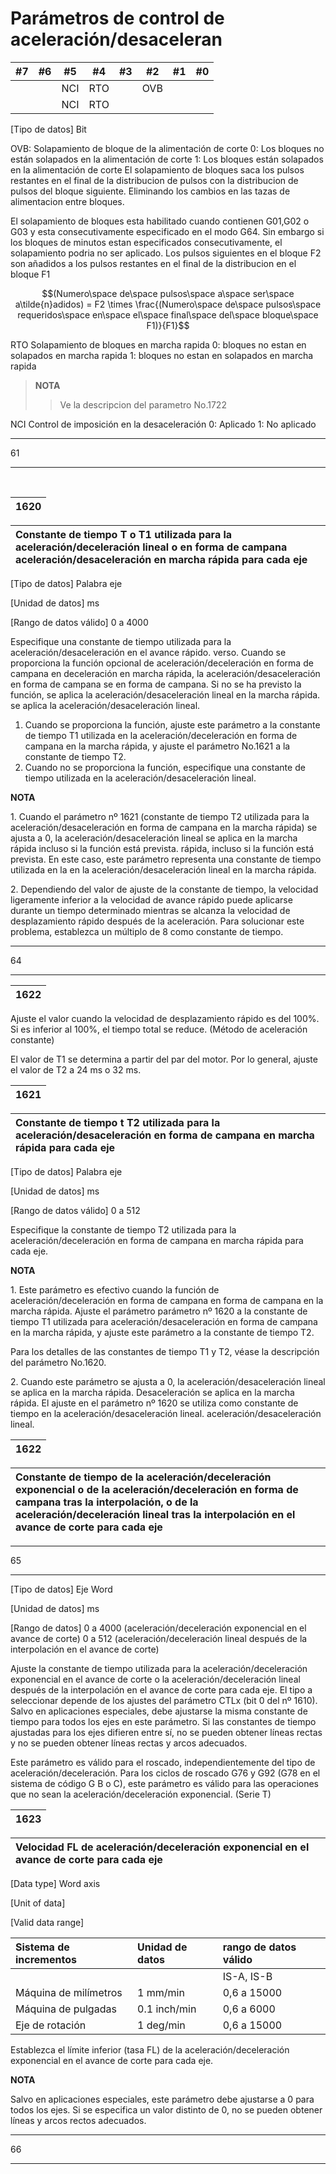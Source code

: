 # Parámetros de control de aceleración/desaceleran
| #7   | #6   | #5   | #4   | #3   | #2   | #1   | #0   |
| ---- | ---- | ---- | ---- | ---- | ---- | ---- | ---- |
|      |      | NCI  | RTO  |      | OVB  |      |      |
|      |      | NCI  | RTO  |      |      |      |      |

[Tipo de datos] Bit

 OVB:  Solapamiento de bloque de la alimentación de corte
   0: Los bloques no están solapados en la alimentación de corte
   1: Los bloques están solapados en la alimentación de corte
   El solapamiento de bloques saca los pulsos restantes en el final de la distribucion de pulsos con la distribucion de pulsos del bloque siguiente.
   Eliminando los cambios en las tazas de alimentacion entre bloques.

   El solapamiento de bloques esta habilitado cuando contienen G01,G02 o G03 y esta consecutivamente especificado en el modo G64. Sin embargo si los bloques de minutos estan especificados consecutivamente, el solapamiento podria no ser aplicado.
   Los pulsos siguientes en el bloque F2 son añadidos a los pulsos restantes en el final de la distribucion en el bloque F1
> 
$$(Numero\space de\space pulsos\space a\space ser\space a\tilde{n}adidos) = F2 \times \frac{(Numero\space de\space pulsos\space requeridos\space en\space el\space final\space del\space bloque\space F1)}{F1}$$
> 
  RTO Solapamiento de bloques en marcha rapida
  0: bloques no estan en solapados en marcha rapida
  1: bloques no estan en solapados en marcha rapida
> **NOTA**
> > Ve la descripcion del parametro No.1722

NCI Control de imposición en la desaceleración
0: Aplicado
1: No aplicado 

---------

61

---
﻿﻿﻿

|1620|
| :- |

|Constante de tiempo T o T1 utilizada para la aceleración/deceleración lineal o en forma de campana aceleración/desaceleración en marcha rápida para cada eje|
| :- |

[Tipo de datos] Palabra eje

[Unidad de datos] ms

[Rango de datos válido] 0 a 4000

Especifique una constante de tiempo utilizada para la aceleración/desaceleración en el avance rápido. verso. Cuando se proporciona la función opcional de aceleración/deceleración en forma de campana en deceleración en marcha rápida, la aceleración/desaceleración en forma de campana se en forma de campana. Si no se ha previsto la función, se aplica la aceleración/desaceleración lineal en la marcha rápida. se aplica la aceleración/desaceleración lineal.

1. Cuando se proporciona la función, ajuste este parámetro a la constante de tiempo T1 utilizada en la aceleración/deceleración en forma de campana en la marcha rápida, y ajuste el parámetro No.1621 a la constante de tiempo T2.
1. Cuando no se proporciona la función, especifique una constante de tiempo utilizada en la aceleración/desaceleración lineal.



**NOTA**
<p></p><p>1. Cuando el parámetro nº 1621 (constante de tiempo T2 utilizada para la aceleración/desaceleración en forma de campana en la marcha rápida) se ajusta a 0, la aceleración/desaceleración lineal se aplica en la marcha rápida incluso si la función está prevista. rápida, incluso si la función está prevista. En este caso, este parámetro representa una constante de tiempo utilizada en la en la aceleración/desaceleración lineal en la marcha rápida.</p><p>2. Dependiendo del valor de ajuste de la constante de tiempo, la velocidad ligeramente inferior a la velocidad de avance rápido puede aplicarse durante un tiempo determinado mientras se alcanza la velocidad de desplazamiento rápido después de la aceleración. Para solucionar este problema, establezca un múltiplo de 8 como constante de tiempo.</p>

---

64

---

|1622 |
| :- |


Ajuste el valor cuando la velocidad de desplazamiento rápido es del 100%. Si es inferior al 100%, el tiempo total se reduce. (Método de aceleración constante)

El valor de T1 se determina a partir del par del motor. Por lo general, ajuste el valor de T2 a 24 ms o 32 ms.


|1621 |
| :- |

|Constante de tiempo t T2 utilizada para la aceleración/desaceleración en forma de campana en marcha rápida para cada eje|
| :- |


[Tipo de datos] Palabra eje

[Unidad de datos] ms

[Rango de datos válido] 0 a 512

Especifique la constante de tiempo T2 utilizada para la aceleración/deceleración en forma de campana en marcha rápida para cada eje.

**NOTA**

<p>1. Este parámetro es efectivo cuando la función de aceleración/deceleración en forma de campana en forma de campana en la marcha rápida. Ajuste el parámetro parámetro nº 1620 a la constante de tiempo T1 utilizada para aceleración/desaceleración en forma de campana en la marcha rápida, y ajuste este parámetro a la constante de tiempo T2.</p><p>Para los detalles de las constantes de tiempo T1 y T2, véase la descripción del parámetro No.1620.</p><p>2. Cuando este parámetro se ajusta a 0, la aceleración/desaceleración lineal se aplica en la marcha rápida. Desaceleración se aplica en la marcha rápida. El ajuste en el parámetro nº 1620 se utiliza como constante de tiempo en la aceleración/desaceleración lineal. aceleración/desaceleración lineal.</p><p></p> 



|1622|
| :- |

|Constante de tiempo de la aceleración/deceleración exponencial o de la aceleración/deceleración en forma de campana tras la interpolación, o de la aceleración/deceleración lineal tras la interpolación en el avance de corte para cada eje|
| :- |


---

65

---

[Tipo de datos] Eje Word

[Unidad de datos] ms

[Rango de datos] 0 a 4000 (aceleración/deceleración exponencial en el avance de corte) 0 a 512 (aceleración/deceleración lineal después de la interpolación en el avance de corte)

Ajuste la constante de tiempo utilizada para la aceleración/deceleración exponencial en el avance de corte o la aceleración/deceleración lineal después de la interpolación en el avance de corte para cada eje. El tipo a seleccionar depende de los ajustes del parámetro CTLx (bit 0 del nº 1610). Salvo en aplicaciones especiales, debe ajustarse la misma constante de tiempo para todos los ejes en este parámetro. Si las constantes de tiempo ajustadas para los ejes difieren entre sí, no se pueden obtener líneas rectas y no se pueden obtener líneas rectas y arcos adecuados.

Este parámetro es válido para el roscado, independientemente del tipo de aceleración/deceleración. Para los ciclos de roscado G76 y G92 (G78 en el sistema de código G B o C), este parámetro es válido para las operaciones que no sean la aceleración/deceleración exponencial. (Serie T)


|1623|
| :- |

|Velocidad FL de aceleración/deceleración exponencial en el avance de corte para cada eje|
| :- |


[Data type] Word axis

[Unit of data]

[Valid data range]


|Sistema de incrementos |Unidad de datos|rango de datos válido|
| :- | :- | :- |
|||IS-A, IS-B|IS-C|
|Máquina de milímetros|1 mm/min|0,6 a 15000|0,6 a 12000|
|Máquina de pulgadas|0.1 inch/min|0,6 a 6000|0,6 a 4800|
|Eje de rotación|1 deg/min|0,6 a 15000|0,6 a 12000|

Establezca el límite inferior (tasa FL) de la aceleración/deceleración exponencial en el avance de corte para cada eje.


**NOTA**
<p>Salvo en aplicaciones especiales, este parámetro debe ajustarse a 0 para todos los ejes. Si se especifica un valor distinto de 0, no se pueden obtener líneas y arcos rectos adecuados.</p>

---

66

---


